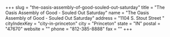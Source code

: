 +++
slug = "the-oasis-assembly-of-good-souled-out-saturday"
title = "The Oasis Assembly of Good - Souled Out Saturday"
name = "The Oasis Assembly of Good - Souled Out Saturday"
address = "1104 S. Stout Street "
cityIndexKey = "city-in-princeton"
city = "Princeton"
state = "IN"
postal = "47670"
website = ""
phone = "812-385-8888"
fax = ""
+++
